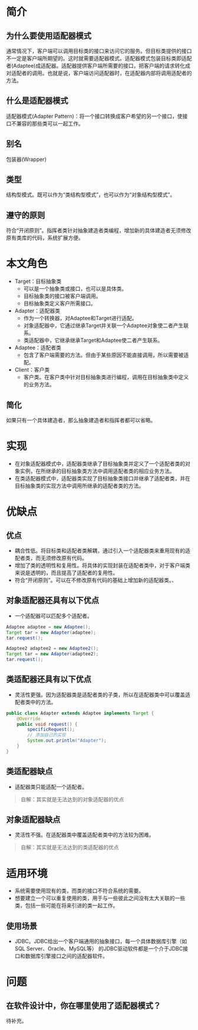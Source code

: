 # 简介
## 为什么要使用适配器模式
通常情况下，客户端可以调用目标类的接口来访问它的服务。但目标类提供的接口不一定是客户端所期望的。这时就需要适配器模式。适配器模式包装目标类即适配者(Adaptee)成适配器。适配器提供客户端所需要的接口，把客户端的请求转化成对适配者的调用。也就是说，客户端访问适配器时，在适配器内部将调用适配者的方法。
## 什么是适配器模式
适配器模式(Adapter Pattern)：将一个接口转换成客户希望的另一个接口，使接口不兼容的那些类可以一起工作。
## 别名
包装器(Wrapper)
## 类型
结构型模式。既可以作为“类结构型模式”，也可以作为“对象结构型模式”。
## 遵守的原则
符合“开闭原则”。指挥者类针对抽象建造者类编程，增加新的具体建造者无须修改原有类库的代码，系统扩展方便。
# 本文角色
- Target：目标抽象类 
    - 可以是一个抽象类或接口，也可以是具体类。
    - 目标抽象类的接口被客户端调用。
    - 目标抽象类定义客户所需接口。
- Adapter：适配器类 
    - 作为一个转换器，对Adaptee和Target进行适配。
    - 对象适配器中，它通过继承Target并关联一个Adaptee对象使二者产生联系。
    - 类适配器中，它继承继承Target和Adaptee使二者产生联系。
- Adaptee：适配者类 
    - 包含了客户端需要的方法。但由于某些原因不能直接调用，所以需要被适配。
- Client：客户类 
    - 客户类。在客户类中针对目标抽象类进行编程，调用在目标抽象类中定义的业务方法。
## 简化 
如果只有一个具体建造者，那么抽象建造者和指挥者都可以省略。
# 实现
- 在对象适配器模式中，适配器类继承了目标抽象类并定义了一个适配者类的对象实例，在所继承的目标抽象类方法中调用适配者类的相应业务方法。
- 在类适配器模式中，适配器类实现了目标抽象类接口并继承了适配者类，并在目标抽象类的实现方法中调用所继承的适配者类的方法。
# 优缺点
## 优点
- 耦合性低。将目标类和适配者类解耦，通过引入一个适配器类来重用现有的适配者类，而无须修改原有代码。
- 增加了类的透明性和复用性。将具体的实现封装在适配者类中，对于客户端类来说是透明的，而且提高了适配者的复用性。
- 符合“开闭原则”。可以在不修改原有代码的基础上增加新的适配器类。、
## 对象适配器还具有以下优点
- 一个适配器可以匹配多个适配者。
``` java
Adaptee adaptee = new Adaptee();
Target tar = new Adapter(adaptee);
tar.request();

Adaptee2 adaptee2 = new Adaptee2();
Target tar = new Adapter(adaptee2);
tar.request();
```
## 类适配器还具有以下优点
- 灵活性更强。因为适配器类是适配者类的子类，所以在适配器类中可以覆盖适配者类中的方法。
``` java
public class Adapter extends Adaptee implements Target {
    @Override
    public void request() {
        specificRequest();
        // 添加自己的实现
        System.out.println("Adapter");
    }
}
```
## 类适配器缺点
- 适配器类只能适配一个适配者。
> 自解：其实就是无法达到的对象适配器的优点
## 对象适配器缺点
- 灵活性不强。在适配器类中覆盖适配者类中的方法较为困难。
> 自解：其实就是无法达到的类适配器的优点
# 适用环境
- 系统需要使用现有的类，而类的接口不符合系统的需要。
- 想要建立一个可以重复使用的类，用于与一些彼此之间没有太大关联的一些类，包括一些可能在将来引进的类一起工作。
## 使用场景
- JDBC。JDBC给出一个客户端通用的抽象接口，每一个具体数据库引擎（如SQL Server、Oracle、MySQL等）
的JDBC驱动软件都是一个介于JDBC接口和数据库引擎接口之间的适配器软件。
# 问题
## 在软件设计中，你在哪里使用了适配器模式？
待补充。